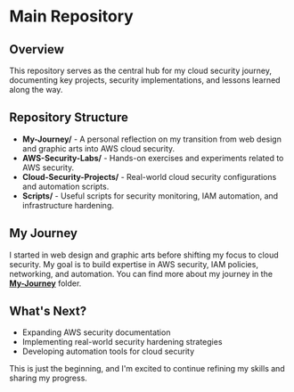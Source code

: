 # Main Repository

## Overview
This repository serves as the central hub for my cloud security journey, documenting key projects, security implementations, and lessons learned along the way.

## Repository Structure
- **My-Journey/** - A personal reflection on my transition from web design and graphic arts into AWS cloud security.
- **AWS-Security-Labs/** - Hands-on exercises and experiments related to AWS security.
- **Cloud-Security-Projects/** - Real-world cloud security configurations and automation scripts.
- **Scripts/** - Useful scripts for security monitoring, IAM automation, and infrastructure hardening.

## My Journey
I started in web design and graphic arts before shifting my focus to cloud security. My goal is to build expertise in AWS security, IAM policies, networking, and automation. You can find more about my journey in the **[My-Journey](My-Journey/README.md)** folder.

## What's Next?
- Expanding AWS security documentation
- Implementing real-world security hardening strategies
- Developing automation tools for cloud security

This is just the beginning, and I'm excited to continue refining my skills and sharing my progress.
